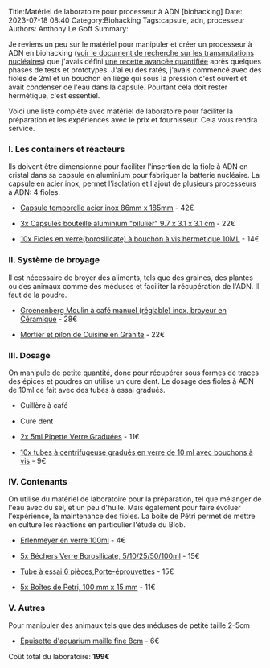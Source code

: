 ﻿Title:Matériel de laboratoire pour processeur à ADN [biohacking]
Date: 2023-07-18 08:40
Category:Biohacking
Tags:capsule, adn, processeur
Authors: Anthony Le Goff
Summary:

Je reviens un peu sur le matériel pour manipuler et créer un processeur à ADN en biohacking ([voir le document de recherche sur les transmutations nucléaires](https://legoffant.github.io/les-transmutations-biologiques-dans-le-biohacking.html)) que j'avais défini [une recette avancée quantifiée](https://legoffant.github.io/ma-quantification-du-processeur-a-adn.html) après quelques phases de tests et prototypes. J'ai eu des ratés, j'avais commencé avec des fioles de 2ml et un bouchon en liège qui sous la pression c'est ouvert et avait condenser de l'eau dans la capsule. Pourtant cela doit rester hermétique, c'est essentiel.  

Voici une liste complète avec matériel de laboratoire pour faciliter la préparation et les expériences avec le prix et fournisseur. Cela vous rendra service.  

### I. Les containers et réacteurs  

Ils doivent être dimensionné pour faciliter l'insertion de la fiole à ADN en cristal dans sa capsule en aluminium pour fabriquer la batterie nucléaire. La capsule en acier inox, permet l'isolation et l'ajout de plusieurs processeurs à ADN: 4 fioles.  

*   [Capsule temporelle acier inox 86mm x 185mm](https://www.amazon.fr/gp/product/B07L94DM39/ref=ppx_yo_dt_b_asin_title_o01_s00?ie=UTF8&psc=1) - 42€  
    
*   [3x Capsules bouteille aluminium "pilulier" 9.7 x 3.1 x 3.1 cm](https://www.amazon.fr/gp/product/B09BL2DGKG/ref=ppx_yo_dt_b_asin_title_o01_s00?ie=UTF8&psc=1) - 22€
*   [10x Fioles en verre(borosilicate) à bouchon à vis hermétique 10ML](https://www.amazon.fr/Hyber-Cara-transparent-bouteilles-d%C3%A9chantillons/dp/B089RKCFGQ/ref=sr_1_7?__mk_fr_FR=%C3%85M%C3%85%C5%BD%C3%95%C3%91&crid=3OAM1OU42QSOS&keywords=fiole+verre+10ML&qid=1689660422&sprefix=fiole+verre+10ml%2Caps%2C105&sr=8-7) - 14€  
    

### II. Système de broyage  

Il est nécessaire de broyer des aliments, tels que des graines, des plantes ou des animaux comme des méduses et faciliter la récupération de l'ADN. Il faut de la poudre.  

*   [Groenenberg Moulin à café manuel (réglable) inox, broyeur en Céramique](https://www.amazon.fr/gp/product/B073YB7PYD/ref=ppx_yo_dt_b_asin_title_o05_s01?ie=UTF8&psc=1) - 28€  
    
*   [Mortier et pilon de Cuisine en Granite](https://www.amazon.fr/gp/product/B0BFHKQSC9/ref=ppx_yo_dt_b_asin_title_o01_s00?ie=UTF8&psc=1) - 22€  
    

### III. Dosage  

On manipule de petite quantité, donc pour récupérer sous formes de traces des épices et poudres on utilise un cure dent. Le dosage des fioles à ADN de 10ml ce fait avec des tubes à essai gradués.  

*   Cuillère à café  
    
*   Cure dent  
    
*   [2x 5ml Pipette Verre Graduées](https://www.amazon.fr/gp/product/B09Y5KLZ4K/ref=ppx_yo_dt_b_asin_title_o03_s00?ie=UTF8&psc=1) - 11€  
    
*   [10x tubes à centrifugeuse gradués en verre de 10 ml avec bouchons à vis](https://www.amazon.fr/gp/product/B0C439N2DT/ref=ppx_yo_dt_b_asin_title_o02_s00?ie=UTF8&psc=1) - 9€  
    

### IV. Contenants  

On utilise du matériel de laboratoire pour la préparation, tel que mélanger de l'eau avec du sel, et un peu d'huile. Mais également pour faire évoluer l'expérience, la maintenance des fioles. La boite de Pétri permet de mettre en culture les réactions en particulier l'étude du Blob.  

*   [Erlenmeyer en verre 100ml](https://www.amazon.fr/gp/product/B078JMHR82/ref=ppx_yo_dt_b_asin_title_o01_s01?ie=UTF8&th=1)  - 4€  

*   [5x Béchers Verre Borosilicate, 5/10/25/50/100ml](https://www.amazon.fr/gp/product/B07TZ48M13/ref=ppx_yo_dt_b_asin_title_o01_s00?ie=UTF8&psc=1) - 15€  

*   [Tube à essai 6 pièces,Porte-éprouvettes](https://www.amazon.fr/gp/product/B095PM69B9/ref=ppx_yo_dt_b_asin_title_o01_s00?ie=UTF8&psc=1) - 15€  

*   [5x Boîtes de Petri, 100 mm x 15 mm](https://www.amazon.fr/gp/product/B01AW6REAA/ref=ppx_yo_dt_b_asin_title_o01_s00?ie=UTF8&psc=1) - [](https://www.amazon.fr/gp/product/B01AW6REAA/ref=ppx_yo_dt_b_asin_title_o01_s00?ie=UTF8&psc=1)11€  

### V. Autres  

Pour manipuler des animaux tels que des méduses de petite taille 2-5cm  

*   [Épuisette d'aquarium maille fine 8cm](https://www.amazon.fr/gp/product/B00GS271D8/ref=ppx_yo_dt_b_asin_title_o00_s00?ie=UTF8&psc=1) - 6€  

Coût total du laboratoire: **199€**